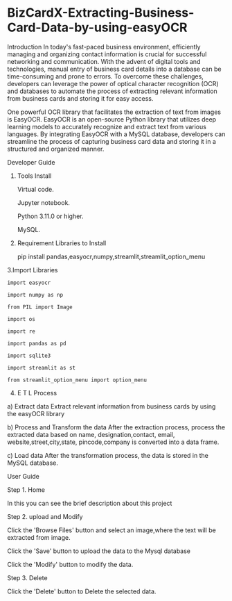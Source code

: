 # BizCardX-Extracting-Business-Card-Data-by-using-easyOCR

Introduction
In today's fast-paced business environment, efficiently managing and organizing contact information is crucial for successful networking and communication. With the advent of digital tools and technologies, manual entry of business card details into a database can be time-consuming and prone to errors. To overcome these challenges, developers can leverage the power of optical character recognition (OCR) and databases to automate the process of extracting relevant information from business cards and storing it for easy access.

One powerful OCR library that facilitates the extraction of text from images is EasyOCR. EasyOCR is an open-source Python library that utilizes deep learning models to accurately recognize and extract text from various languages. By integrating EasyOCR with a MySQL database, developers can streamline the process of capturing business card data and storing it in a structured and organized manner.

Developer Guide

1. Tools Install

    Virtual code.
  
    Jupyter notebook.
  
    Python 3.11.0 or higher.
  
    MySQL.

2. Requirement Libraries to Install

    pip install pandas,easyocr,numpy,streamlit,streamlit_option_menu

3.Import Libraries

    import easyocr 
    
    import numpy as np
    
    from PIL import Image
    
    import os
    
    import re
    
    import pandas as pd
    
    import sqlite3
  
    import streamlit as st
    
    from streamlit_option_menu import option_menu

4. E T L Process

a) Extract data
  Extract relevant information from business cards by using the easyOCR library

b) Process and Transform the data
  After the extraction process, process the extracted data based on name, designation,contact, email, website,street,city,state,
  pincode,company is converted into a data frame.

c) Load data
  After the transformation process, the data is stored in the MySQL database.

User Guide

Step 1. Home

In this you can see the brief description about this project

Step 2. upload and Modify

Click the 'Browse Files' button and select an image,where the text will be extracted from image.

Click the 'Save' button to upload the data to the Mysql database

Click the 'Modify' button to modify the data.

Step 3. Delete

Click the 'Delete' button to Delete the selected data.
